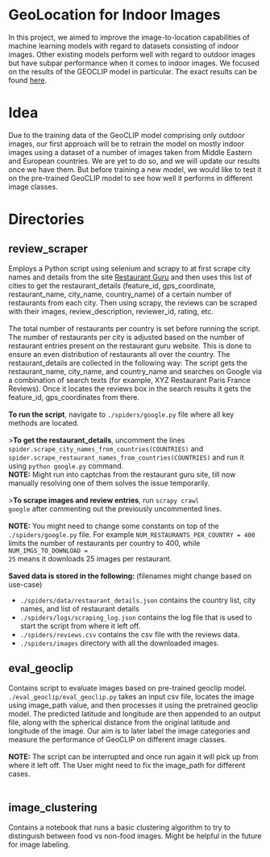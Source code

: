 # GeoLocation for Indoor Images 

In this project, we aimed to improve the image-to-location capabilities of machine learning models with regard to datasets consisting of indoor images. Other existing models perform well with regard to outdoor images but have subpar performance when it comes to indoor images. We focused on the results of the GEOCLIP model in particular. The exact results can be found [here](https://arxiv.org/abs/2103.00020).

# Idea

Due to the training data of the GeoCLIP model comprising only outdoor images, our first approach will be to retrain the model on mostly indoor images using a dataset of a number of images taken from Middle Eastern and European countries. We are yet to do so, and we will update our results once we have them. But before training a new model, we would like to test it on the pre-trained GeoCLIP model to see how well it performs in different image classes.

# Directories

<h2>review_scraper</h2> 

Employs a Python script using selenium and scrapy to at first scrape city names and details from the site [Restaurant Guru](https://restaurantguru.com/) and then uses this list of cities to get the restaurant_details (feature_id, gps_coordinate, restaurant_name, city_name, country_name) of a certain number of restaurants from each city. Then using scrapy, the reviews can be scraped with their images, review_description, reviewer_id, rating, etc. 
<br><br>
The total number of restaurants per country is set before running the script. The number of restaurants per city is adjusted based on the number of restaurant entries present on the restaurant guru website. This is done to ensure an even distribution of restaurants all over the country. The restaurant_details are collected in the following way: The script gets the restaurant_name, city_name, and country_name and searches on Google via a combination of search texts (for example, XYZ Restaurant Paris France Reviews). Once it locates the reviews box in the search results it gets the feature_id, gps_coordinates from there.
<br><br>
<b>To run the script</b>, navigate to <code>./spiders/google.py</code> file where all key methods are located. 
<br><br>><b>To get the restaurant_details</b>, uncomment the lines 
<code>spider.scrape_city_names_from_countries(COUNTRIES)</code> and <code>spider.scrape_restaurant_names_from_countries(COUNTRIES)</code> and run it using <code>python google.py</code> command.
<br><b>NOTE:</b> Might run into captchas from the restaurant guru site, till now manually resolving one of them solves the issue temporarily.
<br><br>><b>To scrape images and review entries</b>, run <code>scrapy crawl google</code> after commenting out the previously uncommented lines.
<br><br><b>NOTE:</b> You might need to change some constants on top of the <code>./spiders/google.py</code> file. For example <code>NUM_RESTAURANTS_PER_COUNTRY = 400</code> limits the number of restaurants per country to 400, while <code>NUM_IMGS_TO_DOWNLOAD = 25</code> means it downloads 25 images per restaurant.
<br><br><b>Saved data is stored in the following: </b>(filenames might change based on use-case) 
- <code>./spiders/data/restaurant_details.json</code> contains the country list, city names, and list of restaurant details 
- <code>./spiders/logs/scraping_log.json</code> contains the log file that is used to start the script from where it left off.
- <code>./spiders/reviews.csv</code> contains the csv file with the reviews data.
- <code>./spiders/images</code> directory with all the downloaded images.


<h2>eval_geoclip</h2> 
Contains script to evaluate images based on pre-trained geoclip model. <code>./eval_geoclip/eval_geoclip.py</code> takes an input csv file, locates the image using image_path value, and then processes it using the pretrained geoclip model. The predicted latitude and longitude are then appended to an output file, along with the spherical distance from the original latitude and longitude of the image. Our aim is to later label the image categories and measure the performance of GeoCLIP on different image classes.  
<br><br>
<b>NOTE:</b> The script can be interrupted and once run again it will pick up from where it left off. The User might need to fix the image_path for different cases.
<br><br>

<h2>image_clustering</h2>
Contains a notebook that runs a basic clustering algorithm to try to distinguish between food vs non-food images. Might be helpful in the future for image labeling. 
